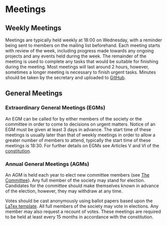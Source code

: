 # Meetings

## Weekly Meetings

Meetings are typically held weekly at 18:00 on Wednesday, with a reminder being sent to members on the mailing list beforehand. Each meeting starts with review of the week, including progress made towards any ongoing projects and any events held during the week. The remainder of the meeting is used to complete any tasks that would be suitable for finishing during the meeting. Most meetings will last around 2 hours, however, sometimes a longer meeting is necessary to finish urgent tasks. Minutes should be taken by the secretary and uploaded to [GitHub](https://github.com/roboticsoutreach/minutes).

## General Meetings

### Extraordinary General Meetings (EGMs)

An EGM can be called for by either members of the society or the committee in order to come to decisions on urgent matters. Notice of an EGM must be given at least 3 days in advance. The start time of these meetings is usually later than that of weekly meetings in order to allow a greater number of members to attend, typically the start time of these meetings is 18:30. For further details on EGMs see Articles V and VI of the [constitution](/society/constitution/).

### Annual General Meetings (AGMs)

An AGM is held each year to elect new committee members (see [The Committee](/society/committee/)). Any full member of the society may stand for election. Candidates for the committee should make themselves known in advance of the election, however, they may withdraw at any time.

Votes should be cast anonymously using ballot papers based upon the [LaTex template](https://github.com/roboticsoutreach/ballot-papers). All full members of the society may vote in elections. Any member may also request a recount of votes. These meetings are required to be held at least every 15 months in accordance with the constitution.

